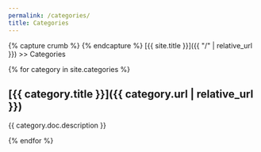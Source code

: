 ```yaml
---
permalink: /categories/
title: Categories
---
```

{% capture crumb %}
{% endcapture %}
[{{ site.title }}]({{ "/" | relative_url }}) >> Categories

{% for category in site.categories %}

## [{{ category.title }}]({{ category.url | relative_url }})

{{ category.doc.description }}

{% endfor %}
